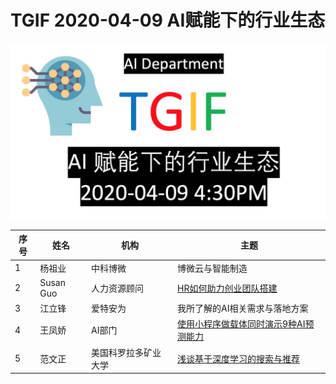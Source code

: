 # TGIF 2020-04-09 AI赋能下的行业生态
![](Documents/9.jpg "")


| 序号 | 姓名 | 机构 | 主题 |
| ---- | ---- | ----|-----|
|1| 杨祖业 | 中科博微 | 博微云与智能制造|
|2| Susan Guo | 人力资源顾问 | [HR如何助力创业团队搭建](Documents/HR助力创业团队_V3_20.04.09_Share.pptx) |
|3| 江立锋 | 爱特安为 | 我所了解的AI相关需求与落地方案|
|4| 王凤娇 | AI部门 | [使用小程序做载体同时演示9种AI预测能力](Document/TGIF分享演讲许晶晶.20200326.pdf)|
|5| 范文正 | 美国科罗拉多矿业大学 | [浅谈基于深度学习的搜索与推荐](Documents/搜索与推荐.pptx) |
